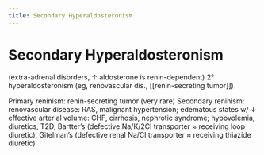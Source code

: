 ```yaml
---
title: Secondary Hyperaldosteronism
---
```

# Secondary Hyperaldosteronism

(extra-adrenal disorders, ↑ aldosterone is renin-dependent)
2° hyperaldosteronism
(eg, renovascular dis., [[renin-secreting tumor]])

Primary reninism: renin-secreting tumor (very rare)
Secondary reninism: renovascular disease: RAS, malignant hypertension; edematous states w/ ↓ effective arterial volume: CHF, cirrhosis, nephrotic syndrome;
hypovolemia, diuretics, T2D, Bartter’s (defective Na/K/2Cl transporter ≈ receiving loop
diuretic), Gitelman’s (defective renal Na/Cl transporter ≈ receiving thiazide diuretic)
